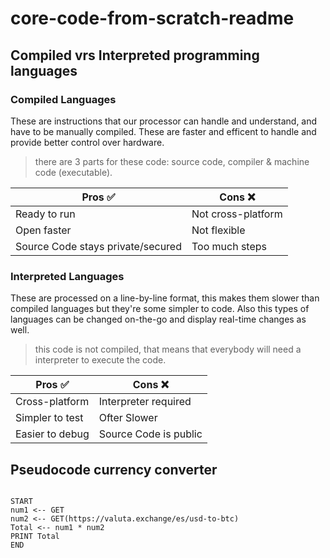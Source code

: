 # core-code-from-scratch-readme

## Compiled vrs Interpreted programming languages

### Compiled Languages

These are instructions that our processor can handle and understand, and have to be manually compiled. These are faster and efficent to handle and provide better control over hardware. 

> there are 3 parts for these code: source code, compiler & machine code (executable).
            
| Pros ✅ | Cons ❌ |
| ---- | ---- |
| Ready to run | Not cross-platform |
| Open faster | Not flexible |
| Source Code stays private/secured | Too much steps |

### Interpreted Languages

These are processed on a line-by-line format, this makes them slower than compiled languages but they're some simpler to code. Also this types of languages can be changed on-the-go and display real-time changes as well.

> this code is not compiled, that means that everybody will need a interpreter to execute the code.

| Pros ✅ | Cons ❌ |
| ---- | ---- |
| Cross-platform | Interpreter required |
| Simpler to test | Ofter Slower |
| Easier to debug | Source Code is public |

## Pseudocode currency converter

```

START
num1 <-- GET
num2 <-- GET(https://valuta.exchange/es/usd-to-btc)
Total <-- num1 * num2
PRINT Total
END
```

